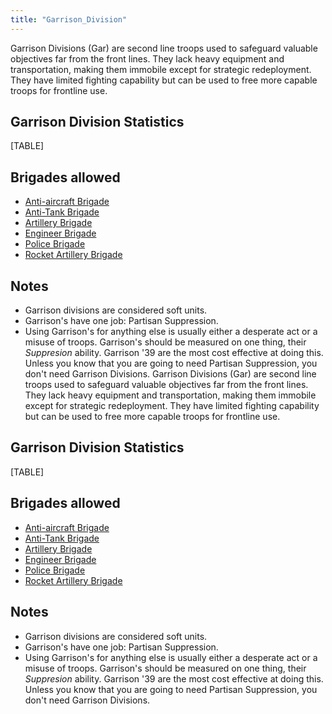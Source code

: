 ```yaml
---
title: "Garrison_Division"
---
```


Garrison Divisions (Gar) are second line troops used to safeguard
valuable objectives far from the front lines. They lack heavy equipment
and transportation, making them immobile except for strategic
redeployment. They have limited fighting capability but can be used to
free more capable troops for frontline use.

##  Garrison Division Statistics 

[TABLE]

##  Brigades allowed 

-   [Anti-aircraft
    Brigade](/Anti-aircraft_Brigade "Anti-aircraft Brigade")
-   [Anti-Tank Brigade](/Anti-Tank_Brigade "Anti-Tank Brigade")
-   [Artillery Brigade](/Artillery_Brigade "Artillery Brigade")
-   [Engineer Brigade](/Engineer_Brigade "Engineer Brigade")
-   [Police Brigade](/Police_Brigade "Police Brigade")
-   [Rocket Artillery
    Brigade](/Rocket_Artillery_Brigade "Rocket Artillery Brigade")

##  Notes 

-   Garrison divisions are considered soft units.
-   Garrison's have one job: Partisan Suppression.
-   Using Garrison's for anything else is usually either a desperate act
    or a misuse of troops. Garrison's should be measured on one thing,
    their *Suppresion* ability. Garrison '39 are the most cost effective
    at doing this. Unless you know that you are going to need Partisan
    Suppression, you don't need Garrison Divisions.
Garrison Divisions (Gar) are second line troops used to safeguard
valuable objectives far from the front lines. They lack heavy equipment
and transportation, making them immobile except for strategic
redeployment. They have limited fighting capability but can be used to
free more capable troops for frontline use.

##  Garrison Division Statistics 

[TABLE]

##  Brigades allowed 

-   [Anti-aircraft
    Brigade](/Anti-aircraft_Brigade "Anti-aircraft Brigade")
-   [Anti-Tank Brigade](/Anti-Tank_Brigade "Anti-Tank Brigade")
-   [Artillery Brigade](/Artillery_Brigade "Artillery Brigade")
-   [Engineer Brigade](/Engineer_Brigade "Engineer Brigade")
-   [Police Brigade](/Police_Brigade "Police Brigade")
-   [Rocket Artillery
    Brigade](/Rocket_Artillery_Brigade "Rocket Artillery Brigade")

##  Notes 

-   Garrison divisions are considered soft units.
-   Garrison's have one job: Partisan Suppression.
-   Using Garrison's for anything else is usually either a desperate act
    or a misuse of troops. Garrison's should be measured on one thing,
    their *Suppresion* ability. Garrison '39 are the most cost effective
    at doing this. Unless you know that you are going to need Partisan
    Suppression, you don't need Garrison Divisions.
